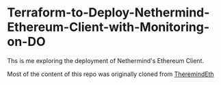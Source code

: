 # Terraform-to-Deploy-Nethermind-Ethereum-Client-with-Monitoring-on-DO

Ths is me exploring the deployment of Nethermind's Ethereum Client.

Most of the content of this repo was originally cloned from [TheremindEth](https://github.com/NethermindEth/terraform-nethermind)
